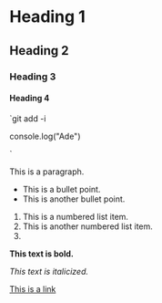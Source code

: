 # Heading 1
## Heading 2
### Heading 3
#### Heading 4

`git add -i 

console.log("Ade")


`

This is a paragraph.

- This is a bullet point.
- This is another bullet point.

1. This is a numbered list item.
2. This is another numbered list item.
3. 

**This text is bold.**

*This text is italicized.*

[This is a link](https://www.example.com)
